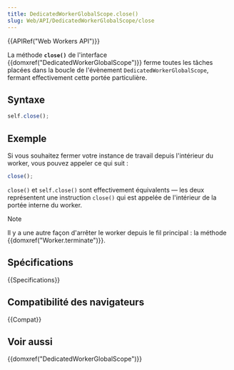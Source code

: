 ```yaml
---
title: DedicatedWorkerGlobalScope.close()
slug: Web/API/DedicatedWorkerGlobalScope/close
---
```


{{APIRef("Web Workers API")}}

La méthode **`close()`** de l'interface {{domxref("DedicatedWorkerGlobalScope")}} ferme toutes les tâches placées dans la boucle de l'évènement `DedicatedWorkerGlobalScope`, fermant effectivement cette portée particulière.

## Syntaxe

```js
self.close();
```

## Exemple

Si vous souhaitez fermer votre instance de travail depuis l'intérieur du worker, vous pouvez appeler ce qui suit :

```js
close();
```

`close()` et `self.close()` sont effectivement équivalents — les deux représentent une instruction `close()` qui est appelée de l'intérieur de la portée interne du worker.

> [!NOTE]
> Il y a une autre façon d'arrêter le worker depuis le fil principal : la méthode {{domxref("Worker.terminate")}}.

## Spécifications

{{Specifications}}

## Compatibilité des navigateurs

{{Compat}}

## Voir aussi

{{domxref("DedicatedWorkerGlobalScope")}}
